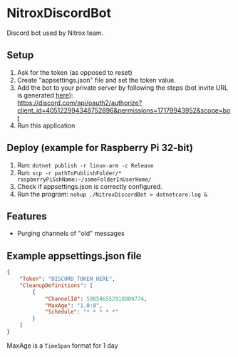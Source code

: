 # NitroxDiscordBot
Discord bot used by Nitrox team.

## Setup

1. Ask for the token (as opposed to reset)
2. Create "appsettings.json" file and set the token value.
3. Add the bot to your private server by following the steps (bot invite URL is generated [here](https://discord.com/developers/applications/405122994348752896/oauth2/url-generator)):  
https://discord.com/api/oauth2/authorize?client_id=405122994348752896&permissions=17179943952&scope=bot
4. Run this application

## Deploy (example for Raspberry Pi 32-bit)

1. Run: `dotnet publish -r linux-arm -c Release`
2. Run: `scp -r pathToPublishFolder/* raspberryPiSshName:~/someFolderInUserHome/`
3. Check if appsettings.json is correctly configured.
4. Run the program: `nohup ./NitroxDiscordBot > dotnetcore.log &`

## Features
 - Purging channels of "old" messages

## Example appsettings.json file
```json
{
    "Token": "DISCORD_TOKEN_HERE",
    "CleanupDefinitions": [
        {
            "ChannelId": 598546552918900774,
            "MaxAge": "1.0:0",
            "Schedule": "* * * * *"
        }
    ]
}
```
MaxAge is a `TimeSpan` format for 1 day
